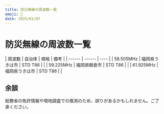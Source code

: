 ```yaml
---
title: 防災無線の周波数一覧
emoji: 📶
date: 2025/01/07
---
```


# 防災無線の周波数一覧

| 周波数 | 自治体 | 規格 | 備考 | 
| ------ | ------ | ---- |
| 58.505MHz | 福岡県うきは市 | STD T86 |  |
| 59.225MHz | 福岡県朝倉市 | STD T86 |  |
| 61.925MHz | 福岡県うきは市 | STD T86 |  |

## 余談
総務省の免許情報や現地調査での推測のため、誤りがあるかもしれません。ご了承ください。